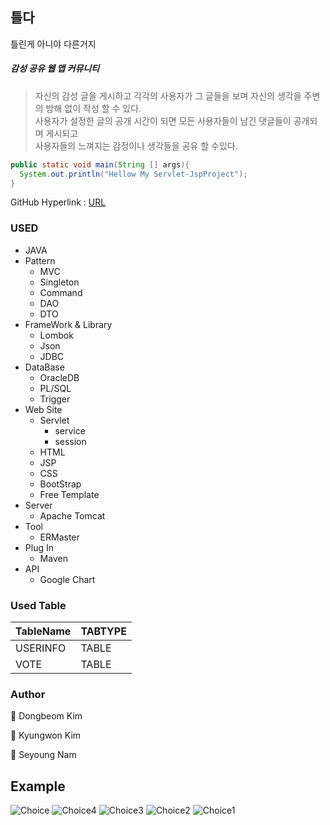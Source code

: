 ## 틀다
틀린게 아니야 다른거지<br>

##### 감성 공유 웹 앱 커뮤니티<br>
> 자신의 감성 글을 게시하고 각각의 사용자가 그 글들을 보며 자신의 생각을 주변의 방해 없이 작성 할 수 있다. <br>
> 사용자가 설정한 글의 공개 시간이 되면 모든 사용자들이 남긴 댓글들이 공개되며 게시되고<br>
> 사용자들의 느껴지는 감정이나 생각들을 공유 할 수있다. 


````JAVA
public static void main(String [] args){
  System.out.println("Hellow My Servlet-JspProject");
}
``````

GitHub Hyperlink : [URL](https://github.com/rlavkgk45/Servlet-JspProject_YourChoice)

### USED
* JAVA
* Pattern
  * MVC
  * Singleton  
  * Command
  * DAO
  * DTO
* FrameWork & Library
  * Lombok
  * Json
  * JDBC
* DataBase
  * OracleDB
  * PL/SQL
  * Trigger
* Web Site
  * Servlet
    * service
    * session
  * HTML
  * JSP
  * CSS
  * BootStrap
  * Free Template
* Server
  * Apache Tomcat
* Tool
  * ERMaster
* Plug In
  * Maven
* API
  * Google Chart

### Used Table
TableName|TABTYPE|
---|---|
USERINFO|TABLE|
VOTE|TABLE|

### Author
👤 Dongbeom Kim

👤 Kyungwon Kim

👤 Seyoung Nam

## Example
![Choice](https://user-images.githubusercontent.com/52446213/64935195-c85aef80-d88a-11e9-8e74-8343b5ac3e44.PNG)
![Choice4](https://user-images.githubusercontent.com/52446213/64935201-d446b180-d88a-11e9-88ef-b17a1e1ab6fa.PNG)
![Choice3](https://user-images.githubusercontent.com/52446213/64935203-d7da3880-d88a-11e9-9243-334be66ac9f1.PNG)
![Choice2](https://user-images.githubusercontent.com/52446213/64935199-d14bc100-d88a-11e9-85aa-bddf3a8e0930.PNG)
![Choice1](https://user-images.githubusercontent.com/52446213/64935198-cdb83a00-d88a-11e9-8cae-479dbe754d02.PNG)
